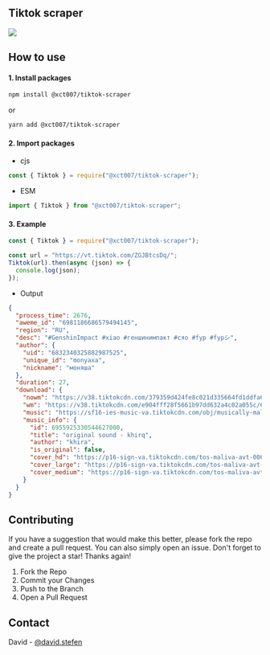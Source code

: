 ## Tiktok scraper

![](https://static.zerochan.net/Frieren.full.3233127.jpg)

## How to use

#### 1. Install packages

```sh
npm install @xct007/tiktok-scraper
```

or

```sh
yarn add @xct007/tiktok-scraper
```

#### 2. Import packages

- cjs

```js
const { Tiktok } = require("@xct007/tiktok-scraper");
```

- ESM

```ts
import { Tiktok } from "@xct007/tiktok-scraper";
```

#### 3. Example

```js
const { Tiktok } = require("@xct007/tiktok-scraper");

const url = "https://vt.tiktok.com/ZGJBtcsDq/";
Tiktok(url).then(async (json) => {
  console.log(json);
});
```

- Output

```json
{
  "process_time": 2676,
  "aweme_id": "6981186686579494145",
  "region": "RU",
  "desc": "#GenshinImpact #xiao #геншинимпакт #сяо #fyp #fypシ",
  "author": {
    "uid": "6832340325882987525",
    "unique_id": "monyaxa",
    "nickname": "моняша"
  },
  "duration": 27,
  "download": {
    "nowm": "https://v38.tiktokcdn.com/379359d424fe8c021d335664fd1ddfa6/63595a7b/video/tos/alisg/tos-alisg-pve-0037c001/694bfefef14749e6bd106445647064fd/?a=1180&ch=0&cr=3&dr=0&lr=all&cd=0%7C0%7C0%7C3&cv=1&br=2470&bt=1235&cs=0&ds=6&ft=FcAYiNbhVUxwUatptdHOJLO55pRqR0iXXJApQlMyeC_O&mime_type=video_mp4&qs=0&rc=Njw1M2dpNWYzOjU0M2Q7NEBpanhweDY6ZmQ1NjMzODczNEBjMzIuNWE0NmIxMDQxLV9fYSNmbi1icjRfZGVgLS1kMS1zcw%3D%3D&l=202210261003450102450130380C036B0C&btag=80000&cc=f",
    "wm": "https://v38.tiktokcdn.com/e904fff28f5661b97dd632a4c02a055c/63595a7b/video/tos/alisg/tos-alisg-pve-0037c001/a78982b719c44a7b913aa4c80558b779/?a=1180&ch=0&cr=3&dr=0&lr=all&cd=0%7C0%7C0%7C3&cv=1&br=2384&bt=1192&cs=0&ds=3&ft=FcAYiNbhVUxwUatptdHOJLO55pRqR0iXXJApQlMyeC_O&mime_type=video_mp4&qs=0&rc=NDo6OztpOmc4MzhnaWllZUBpanhweDY6ZmQ1NjMzODczNEBhMS8xMjNjNTQxL2FiMzBjYSNmbi1icjRfZGVgLS1kMS1zcw%3D%3D&l=202210261003450102450130380C036B0C&btag=80000&cc=f",
    "music": "https://sf16-ies-music-va.tiktokcdn.com/obj/musically-maliva-obj/6955925411251522310.mp3",
    "music_info": {
      "id": 6955925330544627000,
      "title": "original sound - khirq",
      "author": "khira",
      "is_original": false,
      "cover_hd": "https://p16-sign-va.tiktokcdn.com/tos-maliva-avt-0068/a2c3cf143095a16d08548abe5f75e8bc~c5_1080x1080.webp?x-expires=1666864800&x-signature=NMoNEmfW187fE26N7UBzeYPHtps%3D",
      "cover_large": "https://p16-sign-va.tiktokcdn.com/tos-maliva-avt-0068/a2c3cf143095a16d08548abe5f75e8bc~c5_1080x1080.webp?x-expires=1666864800&x-signature=NMoNEmfW187fE26N7UBzeYPHtps%3D",
      "cover_medium": "https://p16-sign-va.tiktokcdn.com/tos-maliva-avt-0068/a2c3cf143095a16d08548abe5f75e8bc~c5_720x720.webp?x-expires=1666864800&x-signature=1p3zb65%2F4lDZta%2FNVe%2FcEdOyDXk%3D"
    }
  }
}
```

## Contributing

If you have a suggestion that would make this better, please fork the repo and create a pull request. You can also simply open an issue.
Don't forget to give the project a star! Thanks again!

1. Fork the Repo
2. Commit your Changes
3. Push to the Branch
4. Open a Pull Request

## Contact

David - [@david.stefen](https://instagram.com/david.stefen)
